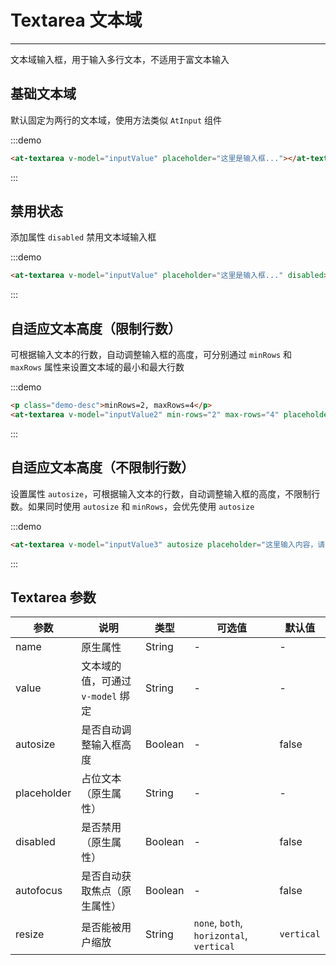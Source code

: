 
# Textarea 文本域

----

文本域输入框，用于输入多行文本，不适用于富文本输入

## 基础文本域

默认固定为两行的文本域，使用方法类似 `AtInput` 组件

:::demo
```html
<at-textarea v-model="inputValue" placeholder="这里是输入框..."></at-textarea>
```
:::

## 禁用状态

添加属性 `disabled` 禁用文本域输入框

:::demo
```html
<at-textarea v-model="inputValue" placeholder="这里是输入框..." disabled></at-textarea>
```
:::

## 自适应文本高度（限制行数）

可根据输入文本的行数，自动调整输入框的高度，可分别通过 `minRows` 和 `maxRows` 属性来设置文本域的最小和最大行数

:::demo
```html
<p class="demo-desc">minRows=2, maxRows=4</p>
<at-textarea v-model="inputValue2" min-rows="2" max-rows="4" placeholder="这里输入内容，请输入多行"></at-textarea>
```
:::

## 自适应文本高度（不限制行数）

设置属性 `autosize`，可根据输入文本的行数，自动调整输入框的高度，不限制行数。如果同时使用 `autosize` 和 `minRows`，会优先使用 `autosize`

:::demo
```html
<at-textarea v-model="inputValue3" autosize placeholder="这里输入内容，请输入多行"></at-textarea>
```
:::

## Textarea 参数

| 参数      | 说明          | 类型      | 可选值                           | 默认值  |
|---------- |-------------- |---------- |--------------------------------  |-------- |
| name | 原生属性 | String | - | - |
| value | 文本域的值，可通过 `v-model` 绑定 | String | - | - |
| autosize | 是否自动调整输入框高度 | Boolean | - | false |
| placeholder | 占位文本（原生属性） | String | - | - |
| disabled | 是否禁用（原生属性） | Boolean | - | false |
| autofocus | 是否自动获取焦点（原生属性） | Boolean | - | false |
| resize | 是否能被用户缩放 | String | `none`, `both`, `horizontal`, `vertical`  | `vertical` |

<script>
export default {
  data() {
    return {
      inputValue: '',
      inputValue2: '',
      inputValue3: ''
    }
  }
}
</script>

<style lang="scss" scoped>
  .at-textarea {
    & + .at-textarea {
      margin-top: 15px;
    }
  }
</style>
